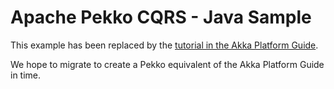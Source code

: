 # Apache Pekko CQRS - Java Sample

This example has been replaced by the [tutorial in the Akka Platform Guide](https://developer.lightbend.com/docs/akka-platform-guide/microservices-tutorial/index.html).

We hope to migrate to create a Pekko equivalent of the Akka Platform Guide in time. 
